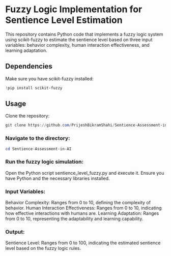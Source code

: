 # Fuzzy Logic Implementation for Sentience Level Estimation

This repository contains Python code that implements a fuzzy logic system using scikit-fuzzy to estimate the sentience level based on three input variables: behavior complexity, human interaction effectiveness, and learning adaptation.

## Dependencies

Make sure you have scikit-fuzzy installed:

```powershell
!pip install scikit-fuzzy
```
## Usage
Clone the repository:

```powershell
git clone https://github.com/PrijeshBikramShahi/Sentience-Assessment-in-AI.git
```
### Navigate to the directory:

```powershell
cd Sentience-Assessment-in-AI
```
### Run the fuzzy logic simulation:

Open the Python script sentience_level_fuzzy.py and execute it. Ensure you have Python and the necessary libraries installed.

### Input Variables:

Behavior Complexity: Ranges from 0 to 10, defining the complexity of behavior.
Human Interaction Effectiveness: Ranges from 0 to 10, indicating how effective interactions with humans are.
Learning Adaptation: Ranges from 0 to 10, representing the adaptability and learning capability.

### Output:

Sentience Level: Ranges from 0 to 100, indicating the estimated sentience level based on the fuzzy logic rules.

